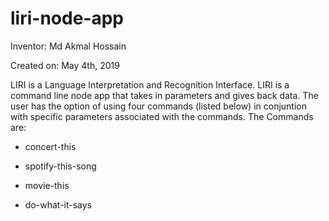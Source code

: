 # liri-node-app


Inventor: Md Akmal Hossain

Created on: May 4th, 2019


LIRI is a Language Interpretation and Recognition Interface. 
LIRI is a command line node app that takes in parameters and gives back data. 
The user has the option of using four commands (listed below) in conjuntion with specific parameters associated with the commands. The Commands are:


* concert-this

* spotify-this-song

* movie-this

* do-what-it-says
